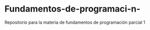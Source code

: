 # Fundamentos-de-programaci-n-
Repositorio para la materia de fundamentos de programación parcial 1
